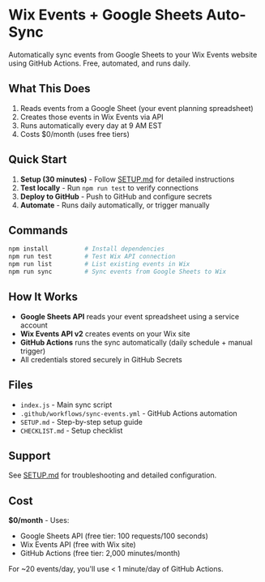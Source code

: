 # Wix Events + Google Sheets Auto-Sync

Automatically sync events from Google Sheets to your Wix Events website using GitHub Actions. Free, automated, and runs daily.

## What This Does

1. Reads events from a Google Sheet (your event planning spreadsheet)
2. Creates those events in Wix Events via API
3. Runs automatically every day at 9 AM EST
4. Costs $0/month (uses free tiers)

## Quick Start

1. **Setup (30 minutes)** - Follow [SETUP.md](SETUP.md) for detailed instructions
2. **Test locally** - Run `npm run test` to verify connections
3. **Deploy to GitHub** - Push to GitHub and configure secrets
4. **Automate** - Runs daily automatically, or trigger manually

## Commands

```bash
npm install          # Install dependencies
npm run test         # Test Wix API connection
npm run list         # List existing events in Wix
npm run sync         # Sync events from Google Sheets to Wix
```

## How It Works

- **Google Sheets API** reads your event spreadsheet using a service account
- **Wix Events API v2** creates events on your Wix site
- **GitHub Actions** runs the sync automatically (daily schedule + manual trigger)
- All credentials stored securely in GitHub Secrets

## Files

- `index.js` - Main sync script
- `.github/workflows/sync-events.yml` - GitHub Actions automation
- `SETUP.md` - Step-by-step setup guide
- `CHECKLIST.md` - Setup checklist

## Support

See [SETUP.md](SETUP.md) for troubleshooting and detailed configuration.

## Cost

**$0/month** - Uses:
- Google Sheets API (free tier: 100 requests/100 seconds)
- Wix Events API (free with Wix site)
- GitHub Actions (free tier: 2,000 minutes/month)

For ~20 events/day, you'll use < 1 minute/day of GitHub Actions.
